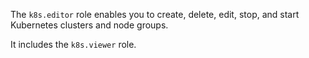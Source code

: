 The `k8s.editor` role enables you to create, delete, edit, stop, and start Kubernetes clusters and node groups.

It includes the `k8s.viewer` role.
